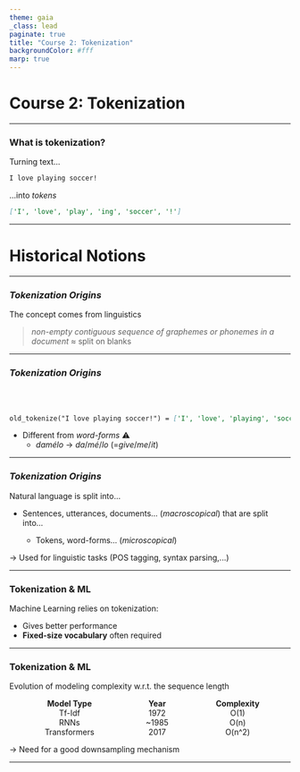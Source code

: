 ```yaml
---
theme: gaia
_class: lead
paginate: true
title: "Course 2: Tokenization"
backgroundColor: #fff
marp: true
---
```


<style scoped>
/* Reset table styling provided by theme */
table, tr, td, th {
  all: unset;

  /* Override contextual styling */
  border: 0 !important;
  background: transparent !important;
}
table { display: table; }
tr { display: table-row; }
td, th { display: table-cell; }

/* ...and layout freely :) */
table {
  width: 100%;
}
td {
  text-align: center;
  vertical-align: middle;
}
</style>

# **Course 2: Tokenization**



---
<!--footer: 'Course 2: Tokenization' -->

### What is tokenization?

Turning text...
```markdown
I love playing soccer!
```

...into *tokens*
```markdown
['I', 'love', 'play', 'ing', 'soccer', '!']
```

---
<!--_class: lead -->
# Historical Notions

---

### *Tokenization Origins*

The concept comes from linguistics
> *non-empty contiguous sequence of graphemes or phonemes in a document*
$\approx$
split on blanks


---

### *Tokenization Origins*
<br>
<br>


```markdown
old_tokenize("I love playing soccer!") = ['I', 'love', 'playing', 'soccer!']
```

- Different from *word-forms* :warning:
    - *damélo*  &rarr;  *da*/*mé*/*lo* (=*give*/*me*/*it*)

---

### *Tokenization Origins*

Natural language is split into...
<br>

- Sentences, utterances, documents... (*macroscopical*)
that are split into...<br>

    - Tokens, word-forms... (*microscopical*)

&rarr; Used for linguistic tasks (POS tagging, syntax parsing,...)

---

### Tokenization & ML

Machine Learning relies on tokenization:
-  Gives better performance
-  **Fixed-size vocabulary** often required

---

### Tokenization & ML

Evolution of modeling complexity w.r.t. the sequence length
<center><table>
<tr><td><b>Model Type</b></td><td><b>Year</b></td><td><b>Complexity</b></td></tr>
<tr><td>Tf-Idf</td><td>1972</td><td>O(1)</td></tr>
<tr><td>RNNs</td><td>~1985</td><td>O(n)</td></tr>
<tr><td>Transformers</td><td>2017</td><td>O(n^2)</td></tr>
</table></center>

&rarr; Need for a good downsampling mechanism 

---